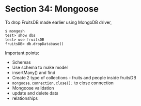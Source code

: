 # Section 34: Mongoose

To drop FruitsDB made earlier using MongoDB driver,

```
$ mongosh
test> show dbs
test> use fruitsDB
fruitsDB> db.dropDatabase()
```

Important points:

- Schemas
- Use schema to make model
- insertMany() and find
- Create 2 type of collections - fruits and people inside fruitsDB
- `mongoose.connection.close();` to close connection
- Mongoose validation
- update and delete data
- relationships